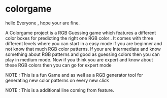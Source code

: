 # colorgame

hello Everyone , hope your are fine.

A Colorgame project is a RGB Guessing game which features a different color boxes for predicting the right one RGB color .
It comes with three different levels where you can start in a easy mode if you are beginner and not know that much RGB color patterns.
If your are Intermediate and know something about RGB patterns and good as guessing colors then you can play in medium mode.
Now if you think you are expert and know about these RGB colors then you can go for expert mode

NOTE  : This is a fun Game and as well as a RGB generator tool for generating new color patterns on every new click

NOTE : This is a additional line coming from feature.
